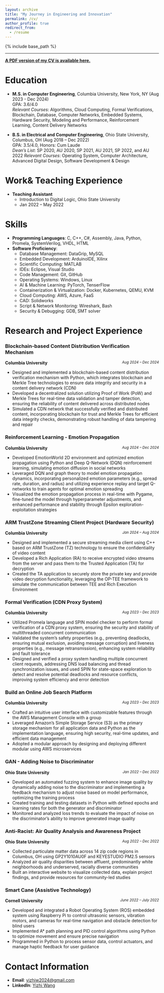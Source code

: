 ```yaml
---
layout: archive
title: "My Journey in Engineering and Innovation"
permalink: /cv/
author_profile: true
redirect_from:
  - /resume
---
```


{% include base_path %}

------

**[A PDF version of my CV is available here.](/files/YizhiWang_Resume.pdf)**



Education
======
* **M.S. in Computer Engineering**, Columbia University, New York, NY (Aug 2023 - Dec 2024)  
  GPA: 3.6/4.0  
  *Relevant Courses*: Algorithms, Cloud Computing, Formal Verifications, Blockchain, Database, Computer Networks, Embedded Systems, Hardware Security, Modeling and Performance, Reinforcement Learning, Content Delivery Networks

* **B.S. in Electrical and Computer Engineering**, Ohio State University, Columbus, OH (Aug 2018 – Dec 2022)  
  GPA: 3.5/4.0, Honors: Cum Laude  
  *Dean’s List*: SP 2020, AU 2020, SP 2021, AU 2021, SP 2022, and AU 2022
  *Relevant Courses*: Operating System, Computer Architecture, Advanced Digital Design, Software Development & Design

Work& Teaching Experience
======
* **Teaching Assistant**  
  * Introduction to Digital Logic, Ohio State University  
  * Jan 2022 – May 2022

Skills
======
* **Programming Languages**: C, C++, C#, Assembly, Java, Python, Promela, SystemVerilog, VHDL, HTML
* **Software Proficiency**: 
  * Database Management: DataGrip, MySQL  
  * Embedded Development: ArduinoIDE, Xilinx  
  * Scientific Computing: MATLAB  
  * IDEs: Eclipse, Visual Studio  
  * Code Management: Git, GitHub  
  * Operating Systems: Windows, Linux  
  * AI & Machine Learning: PyTorch, TenserFlow
  * Containerization & Virtualization: Docker, Kubernetes, QEMU, KVM  
  * Cloud Computing: AWS, Azure, FaaS  
  * CAD: Solidworks  
  * Script & Network Monitoring: Wireshark, Bash  
  * Security & Debugging: GDB, SMT solver

Research and Project Experience
======
### Blockchain-based Content Distribution Verification Mechanism
**Columbia University** <span style="float: right; font-style: italic; font-size: smaller;">Aug 2024 – Dec 2024</span>
- Designed and implemented a blockchain-based content distribution verification mechanism with Python, which integrates blockchain and Merkle Tree technologies to ensure data integrity and security in a content delivery network (CDN)
- Developed a decentralized solution utilizing Proof of Work (PoW) and Merkle Trees for real-time data validation and tamper detection, ensuring the reliability of content delivered across distributed nodes
- Simulated a CDN network that successfully verified and distributed content, incorporating blockchain for trust and Merkle Trees for efficient data integrity checks, demonstrating robust handling of data tampering and repair

### Reinforcement Learning - Emotion Propagation
**Columbia University** <span style="float: right; font-style: italic; font-size: smaller;">Aug 2024 – Dec 2024</span>
- Developed EmotionWorld 2D environment and optimized emotion propagation using Python and Deep Q-Network (DQN) reinforcement learning, simulating emotion diffusion in social networks
- Leveraged DQN and graph theory to model emotion propagation dynamics, incorporating personalized emotion parameters (e.g., spread rate, duration, and radius) and utilizing experience replay and target Q-networks to train agents for optimal emotion spreading
- Visualized the emotion propagation process in real-time with Pygame, fine-tuned the model through hyperparameter adjustments, and enhanced performance and stability through Epsilon exploration-exploitation strategies

### ARM TrustZone Streaming Client Project (Hardware Security)
**Columbia University** <span style="float: right; font-style: italic; font-size: smaller;">Jan 2024 – Aug 2024</span>
- Designed and implemented a secure streaming media client using C++ based on ARM TrustZone (TZ) technology to ensure the confidentiality of video content
- Developed a Rich Application (RA) to receive encrypted video streams from the server and pass them to the Trusted Application (TA) for decryption
- Created the TA application to securely store the private key and provide video decryption functionality, leveraging the OP-TEE framework to simulate the communication between TEE and Rich Execution Environment

### Formal Verification (CDN Proxy System)
**Columbia University** <span style="float: right; font-style: italic; font-size: smaller;">Aug 2023 – Dec 2023</span>
- Utilized Promela language and SPIN model checker to perform formal verification of a CDN proxy system, ensuring the security and stability of multithreaded concurrent communication
- Validated the system’s safety properties (e.g., preventing deadlocks, ensuring mutual exclusion, avoiding message corruption) and liveness properties (e.g., message retransmission), enhancing system reliability and fault tolerance
- Designed and verified a proxy system handling multiple concurrent client requests, addressing DNS load balancing and thread synchronization issues, and used SPIN for state-space exploration to detect and resolve potential deadlocks and resource conflicts, improving system efficiency and error detection

### Build an Online Job Search Platform
**Columbia University** <span style="float: right; font-style: italic; font-size: smaller;">Aug 2023 – Dec 2023</span>
- Crafted an intuitive user interface with customizable features through the AWS Management Console with a group
- Leveraged Amazon’s Simple Storage Service (S3) as the primary storage mechanism for all application data and Python as the implementation language, ensuring high security, real-time updates, and efficient data management
- Adopted a modular approach by designing and deploying different modular using AWS microservices

### GAN - Adding Noise to Discriminator
**Ohio State University** <span style="float: right; font-style: italic; font-size: smaller;">Jan 2022 – Dec 2022</span>
- Developed an automated fuzzing system to enhance image quality by dynamically adding noise to the discriminator and implementing a feedback mechanism to adjust noise based on model performance, optimizing the training process
- Created training and testing datasets in Python with defined epochs and learning rates for both the generator and discriminator
- Monitored and analyzed loss trends to evaluate the impact of noise on the discriminator’s ability to improve generated image quality

### Anti-Racist: Air Quality Analysis and Awareness Project
**Ohio State University** <span style="float: right; font-style: italic; font-size: smaller;">Aug 2022 – Dec 2022</span>
- Collected particulate matter data across 14 zip code regions in Columbus, OH using GP2Y1010AU0F and KEYESTUDIO PM2.5 sensors
- Analyzed air quality disparities between affluent, predominantly white neighborhoods and underserved, racially diverse communities
- Built an interactive website to visualize collected data, explain project findings, and provide resources for community-led studies

### Smart Cane (Assistive Technology)
**Cornell University** <span style="float: right; font-style: italic; font-size: smaller;">June 2022 – July 2022</span>
- Developed and integrated a Robot Operating System (ROS) embedded system using Raspberry Pi to control ultrasonic sensors, vibration motors, and cameras for real-time navigation and obstacle detection for blind users
- Implemented A* path planning and PID control algorithms using Python to optimize movement and ensure precise navigation
- Programmed in Python to process sensor data, control actuators, and manage haptic feedback for user guidance



Contact Information
======
* **Email**: yizhiw2024@gmail.com  
* **LinkedIn**: [Yizhi Wang](https://www.linkedin.com/in/yizhiwang1/)  

